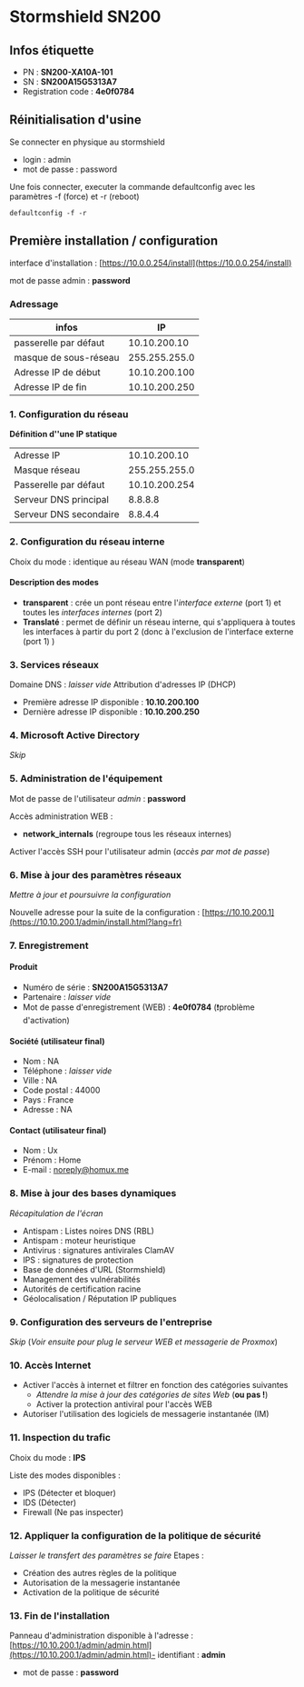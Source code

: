 # Stormshield SN200

## Infos étiquette
- PN : **SN200-XA10A-101**
- SN : **SN200A15G5313A7**
- Registration code : **4e0f0784**

## Réinitialisation d'usine

Se connecter en physique au stormshield
- login : admin
- mot de passe : password

Une fois connecter, executer la commande defaultconfig avec les paramètres -f (force) et -r (reboot)
```
defaultconfig -f -r
```


## Première installation / configuration

interface d'installation : [https://10.0.0.254/install](https://10.0.0.254/install)

mot de passe admin : **password**

### Adressage

| infos | IP |
| - | - |
| passerelle par défaut | 10.10.200.10 |
| masque de sous-réseau | 255.255.255.0 |
| Adresse IP de début | 10.10.200.100 |
| Adresse IP de fin | 10.10.200.250 |



### 1. Configuration du réseau

**Définition d''une IP statique**

|  |  |
| - | - |
| Adresse IP | 10.10.200.10 |
| Masque réseau | 255.255.255.0 |
| Passerelle par défaut | 10.10.200.254 |
| Serveur DNS principal | 8.8.8.8 |
| Serveur DNS secondaire | 8.8.4.4 |


### 2. Configuration du réseau interne

Choix du mode : identique au réseau WAN (mode **transparent**)

#### Description des modes
- **transparent** : crée un pont réseau entre l'*interface externe* (port 1) et toutes les *interfaces internes* (port 2)
- **Translaté** : permet de définir un réseau interne, qui s'appliquera à toutes les interfaces à partir du port 2 (donc à l'exclusion de l'interface externe (port 1) )


### 3. Services réseaux

Domaine DNS : *laisser vide*
Attribution d'adresses IP (DHCP)
- Première adresse IP disponible : **10.10.200.100**
- Dernière adresse IP disponible : **10.10.200.250**


### 4. Microsoft Active Directory

*Skip*


### 5. Administration de l'équipement

Mot de passe de l'utilisateur *admin* : **password**

Accès administration WEB :
- **network_internals** (regroupe tous les réseaux internes)

Activer l'accès SSH pour l'utilisateur admin (*accès par mot de passe*)


### 6. Mise à jour des paramètres réseaux

*Mettre à jour et poursuivre la configuration*

Nouvelle adresse pour la suite de la configuration : [https://10.10.200.1](https://10.10.200.1/admin/install.html?lang=fr)


### 7. Enregistrement

#### Produit
- Numéro de série : **SN200A15G5313A7**
- Partenaire : *laisser vide*
- Mot de passe d'enregistrement (WEB) : **4e0f0784** (❗problème d'activation)

#### Société (utilisateur final)
- Nom : NA
- Téléphone : *laisser vide*
- Ville : NA
- Code postal : 44000
- Pays : France
- Adresse : NA

#### Contact (utilisateur final)
- Nom : Ux
- Prénom : Home
- E-mail : noreply@homux.me


### 8. Mise à jour des bases dynamiques

*Récapitulation de l'écran* 
- Antispam : Listes noires DNS (RBL)
- Antispam : moteur heuristique
- Antivirus : signatures antivirales ClamAV
- IPS : signatures de protection
- Base de données d'URL (Stormshield)
- Management des vulnérabilités
- Autorités de certification racine
- Géolocalisation / Réputation IP publiques


### 9. Configuration des serveurs de l'entreprise

*Skip* (*Voir ensuite pour plug le serveur WEB et messagerie de Proxmox*)


### 10. Accès Internet

- Activer l'accès à internet et filtrer en fonction des catégories suivantes
	- *Attendre la mise à jour des catégories de sites Web* (**ou pas !**)
	- Activer la protection antiviral pour l'accès WEB
- Autoriser l'utilisation des logiciels de messagerie instantanée (IM)


### 11. Inspection du trafic

Choix du mode : **IPS**

Liste des modes disponibles :
- IPS (Détecter et bloquer)
- IDS (Détecter)
- Firewall (Ne pas inspecter)


### 12. Appliquer la configuration de la politique de sécurité

*Laisser le transfert des paramètres se faire*
Etapes :
- Création des autres règles de la politique
- Autorisation de la messagerie instantanée
- Activation de la politique de sécurité

### 13. Fin de l'installation

Panneau d'administration disponible à l'adresse : [https://10.10.200.1/admin/admin.html](https://10.10.200.1/admin/admin.html)- identifiant : **admin**
- mot de passe : **password**